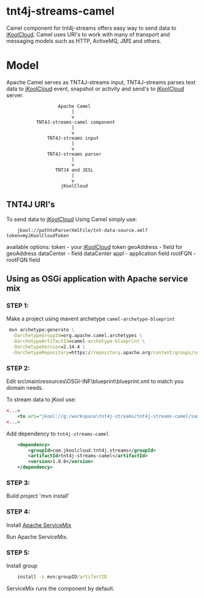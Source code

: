# tnt4j-streams-camel

Camel component for tnt4j-streams offers easy way to send data to [jKoolCloud](https://www.jkoolcloud.com). Camel uses URI's to work with 
many of transport and messaging models such as HTTP, ActiveMQ, JMS and others.

# Model

Apache Camel serves as TNT4J-streams input, TNT4J-streams parses text data to [jKoolCloud](https://www.jkoolcloud.com) event, snapshot or 
activity and send's to [jKoolCloud](https://www.jkoolcloud.com) server.
```
                   Apache Camel
                        |
                        v
           TNT4J-streams-camel component
                        |
                        v
               TNT4J-streams input
                        |
                        v
               TNT4J-streams parser 
                        |
                        v
                  TNTJ4 and JESL
                        |
                        v
                    jKoolCloud
```

## TNT4J URI's

To send data to [jKoolCloud](https://www.jkoolcloud.com) Using Camel simply use:
```
    jkool://pathtoParserXmlFile/tnt-data-source.xml?token=myJKoolCloudToken
```

available options:
token - your [jKoolCloud](https://www.jkoolcloud.com) token
geoAddress - field for geoAddress
dataCenter - field dataCenter
appl - application field
rootFQN - rootFQN field

## Using as OSGi application with Apache service mix

### STEP 1:

Make a project using mavent archetype `camel-archetype-blueprint`

```cmd
 mvn archetype:generate \
  -DarchetypeGroupId=org.apache.camel.archetypes \
  -DarchetypeArtifactId=camel-archetype-blueprint \
  -DarchetypeVersion=2.14.4 \
  -DarchetypeRepository=https://repository.apache.org/content/groups/snapshots-g
```

### STEP 2:

Edit src\main\resources\OSGI-INF\blueprint\blueprint.xml to match you domain needs.

To stream data to jKool use:

```xml
<...>
	<to uri="jkool://g:/workspace\tnt4j-streams/tnt4j-streams-camel/samples/samples/tnt-data-source.xml?token=QZHpqxccKN############sbW1vi1u"/>
<...>
```

Add dependency to `tnt4j-streams-camel`

```xml
	<dependency>
		<groupId>com.jkoolcloud.tnt4j.streams</groupId>
		<artifactId>tnt4j-streams-camel</artifactId>
		<version>1.0.0</version>
	</dependency> 
```

### STEP 3:

Build project 'mvn install'

### STEP 4:

Install [Apache ServiceMix](http://servicemix.apache.org/downloads.html)

Run Apache ServiceMix.

### STEP 5:

Install group 
```cmd
	install -s mvn:groupID/artifactID
```

ServiceMix runs the component by default.
